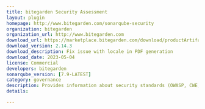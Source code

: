 ```yaml
---
title: bitegarden Security Assessment
layout: plugin
homepage: http://www.bitegarden.com/sonarqube-security
organization: bitegarden
organization_url: http://www.bitegarden.com
download_url: https://marketplace.bitegarden.com/download/productArtifact?productName=bitegarden-sonarqube-security&productVersion=2.14.3&productFileExt=jar&customerEmail=sonarplugins@gmail.com&customerName=sonarqube&customerSurnames=marketplace&customerCompany=bitegarden
download_version: 2.14.3
download_description: Fix issue with locale in PDF generation
download_date: 2023-05-04
license: Commercial
developers: bitegarden
sonarqube_version: [7.9-LATEST]
category: governance
description: Provides information about security standards (OWASP, CWE, ASVS and ISO5055) including risk factor and security vulnerabilities and categories
details: 

---
```

